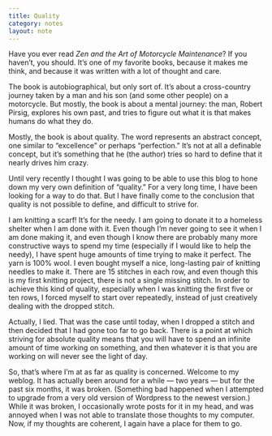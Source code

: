 ```yaml
---
title: Quality
category: notes
layout: note
---
```


Have you ever read *Zen and the Art of Motorcycle Maintenance*? If you haven’t, you should. It’s one of my favorite books, because it makes me think, and because it was written with a lot of thought and care.

The book is autobiographical, but only sort of. It’s about a cross-country journey taken by a man and his son (and some other people) on a motorcycle. But mostly, the book is about a mental journey: the man, Robert Pirsig, explores his own past, and tries to figure out what it is that makes humans do what they do.

Mostly, the book is about quality. The word represents an abstract concept, one similar to “excellence” or perhaps “perfection.” It’s not at all a definable concept, but it’s something that he (the author) tries so hard to define that it nearly drives him crazy.

Until very recently I thought I was going to be able to use this blog to hone down my very own definition of “quality.” For a very long time, I have been looking for a way to do that. But I have finally come to the conclusion that quality is not possible to define, and difficult to strive for.

I am knitting a scarf! It’s for the needy. I am going to donate it to a homeless shelter when I am done with it. Even though I’m never going to see it when I am done making it, and even though I know there are probably many more constructive ways to spend my time (especially if I would like to help the needy), I have spent huge amounts of time trying to make it perfect. The yarn is 100% wool. I even bought myself a nice, long-lasting pair of knitting needles to make it. There are 15 stitches in each row, and even though this is my first knitting project, there is not a single missing stitch. In order to achieve this kind of quality, especially when I was knitting the first five or ten rows, I forced myself to start over repeatedly, instead of just creatively dealing with the dropped stitch.

Actually, I lied. That was the case until today, when I dropped a stitch and then decided that I had gone too far to go back. There is a point at which striving for absolute quality means that you will have to spend an infinite amount of time working on something, and then whatever it is that you are working on will never see the light of day.

So, that’s where I’m at as far as quality is concerned. Welcome to my weblog. It has actually been around for a while &mdash; two years &mdash; but for the past six months, it was broken. (Something bad happened when I attempted to upgrade from a very old version of Wordpress to the newest version.) While it was broken, I occasionally wrote posts for it in my head, and was annoyed when I was not able to translate those thoughts to my computer. Now, if my thoughts are coherent, I again have a place for them to go.
